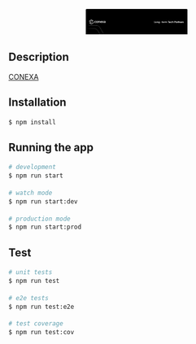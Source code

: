 <p align="center">
  <a href="https://conexa.ai/" target="blank"><img src="./imagen/Banner_Notion_2.svg" width="200" alt="Conexa Logo" /></a>
</p>

[circleci-url]: https://conexa.ai/

## Description

[CONEXA](https://github.com/lrojas05/conexa) 

## Installation

```bash
$ npm install
```

## Running the app

```bash
# development
$ npm run start

# watch mode
$ npm run start:dev

# production mode
$ npm run start:prod
```

## Test

```bash
# unit tests
$ npm run test

# e2e tests
$ npm run test:e2e

# test coverage
$ npm run test:cov
```